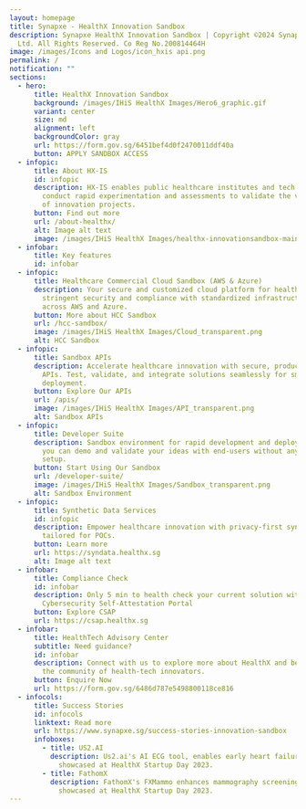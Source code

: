 ```yaml
---
layout: homepage
title: Synapxe - HealthX Innovation Sandbox
description: Synapxe HealthX Innovation Sandbox | Copyright ©2024 Synapxe Pte
  Ltd. All Rights Reserved. Co Reg No.200814464H
image: /images/Icons and Logos/icon_hxis api.png
permalink: /
notification: ""
sections:
  - hero:
      title: HealthX Innovation Sandbox
      background: /images/IHiS HealthX Images/Hero6_graphic.gif
      variant: center
      size: md
      alignment: left
      backgroundColor: gray
      url: https://form.gov.sg/6451bef4d0f2470011ddf40a
      button: APPLY SANDBOX ACCESS
  - infopic:
      title: About HX-IS
      id: infopic
      description: HX-IS enables public healthcare institutes and tech partners to
        conduct rapid experimentation and assessments to validate the viability
        of innovation projects.
      button: Find out more
      url: /about-healthx/
      alt: Image alt text
      image: /images/IHiS HealthX Images/healthx-innovationsandbox-mainbanner 10.png
  - infobar:
      title: Key features
      id: infobar
  - infopic:
      title: Healthcare Commercial Cloud Sandbox (AWS & Azure)
      description: Your secure and customized cloud platform for healthcare, ensuring
        stringent security and compliance with standardized infrastructure
        across AWS and Azure.
      button: More about HCC Sandbox
      url: /hcc-sandbox/
      image: /images/IHiS HealthX Images/Cloud_transparent.png
      alt: HCC Sandbox
  - infopic:
      title: Sandbox APIs
      description: Accelerate healthcare innovation with secure, production-equivalent
        APIs. Test, validate, and integrate solutions seamlessly for smooth live
        deployment.
      button: Explore Our APIs
      url: /apis/
      image: /images/IHiS HealthX Images/API_transparent.png
      alt: Sandbox APIs
  - infopic:
      title: Developer Suite
      description: Sandbox environment for rapid development and deployment, so that
        you can demo and validate your ideas with end-users without any infra
        setup.
      button: Start Using Our Sandbox
      url: /developer-suite/
      image: /images/IHiS HealthX Images/Sandbox_transparent.png
      alt: Sandbox Environment
  - infopic:
      title: Synthetic Data Services
      id: infopic
      description: Empower healthcare innovation with privacy-first synthetic datasets
        tailored for POCs.
      button: Learn more
      url: https://syndata.healthx.sg
      alt: Image alt text
  - infobar:
      title: Compliance Check
      id: infobar
      description: Only 5 min to health check your current solution with our
        Cybersecurity Self-Attestation Portal
      button: Explore CSAP
      url: https://csap.healthx.sg
  - infobar:
      title: HealthTech Advisory Center
      subtitle: Need guidance?
      id: infobar
      description: Connect with us to explore more about HealthX and become part of
        the community of health-tech innovators.
      button: Enquire Now
      url: https://form.gov.sg/6486d787e5498800118ce816
  - infocols:
      title: Success Stories
      id: infocols
      linktext: Read more
      url: https://www.synapxe.sg/success-stories-innovation-sandbox
      infoboxes:
        - title: US2.AI
          description: Us2.ai's AI ECG tool, enables early heart failure diagnosis and was
            showcased at HealthX Startup Day 2023.
        - title: FathomX
          description: FathomX's FXMammo enhances mammography screening with AI and was
            showcased at HealthX Startup Day 2023.
---
```

